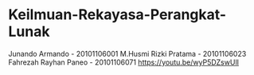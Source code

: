 # Keilmuan-Rekayasa-Perangkat-Lunak
Junando Armando - 20101106001
M.Husmi Rizki Pratama - 20101106023
Fahrezah Rayhan Paneo - 20101106071
https://youtu.be/wyP5DZswUlI
